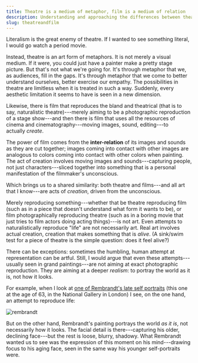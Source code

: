 ```yaml
---
title: Theatre is a medium of metaphor, film is a medium of relation
description: Understanding and approaching the differences between theatre and film.
slug: theatreandfilm
---
```


Literalism is the great enemy of theatre. If I wanted to see something literal, I would go watch a period movie.

Instead, theatre is an art form of metaphors. It is not merely a visual medium. If it were, you could just have a painter make a pretty stage picture. But that's not what we're going for. It's through metaphor that we, as audiences, fill in the gaps. It's through metaphor that we come to better understand ourselves, better exercise our empathy. The possibilities in theatre are limitless when it is treated in such a way. Suddenly, every aesthetic limitation it seems to have is seen in a new dimension.

Likewise, there is film that reproduces the bland and theatrical (that is to say, naturalistic theatre)---merely aiming to be a photographic reproduction of a stage show---and then there is film that uses all the resources of cinema and cinematography---moving images, sound, editing---to actually *create*.

The power of film comes from the **inter-relation** of its images and sounds as they are cut together; images coming into contact with other images are analogous to colors coming into contact with other colors when painting. The act of creation involves moving images and sounds---capturing people, not just characters---sliced together into something that is a personal manifestation of the filmmaker's unconscious.

Which brings us to a shared similarity: both theatre and films---and all art that I know---are acts of *creation*, driven from the unconscious.

Merely reproducing something---whether that be theatre reproducing film (such as in a piece that doesn't understand what form it wants to be), or film photographically reproducing theatre (such as in a boring movie that just tries to film actors doing acting things)---is not art. Even attempts to naturalistically reproduce "life" are not necessarily art. Real art involves actual creation, creation that makes something that is *alive*. (A sink/swim test for a piece of theatre is the simple question: does it feel alive?)

There can be exceptions: sometimes the humbling, human attempt at representation can be artful. Still, I would argue that even these attempts---usually seen in grand paintings---are not aiming at exact photographic reproduction. They are aiming at a deeper *realism*: to portray the world as it is, not how it looks.

For example, when I look at [one of Rembrandt's late self portraits](hrttps://www.nationalgallery.org.uk/paintings/rembrandt-self-portrait-at-the-age-of-63) (this one at the age of 63, in the National Gallery in London) I see, on the one hand, an attempt to reproduce life:

![rembrandt](/images/rembrandt.jpg)

But on the other hand, Rembrandt's painting portrays the world *as it is*, not necessarily how it looks. The facial detail is there---capturing his older, declining face---but the rest is loose, blurry, shadowy. What Rembrandt wanted us to see was the expression of this moment on his mind---drawing focus to his aging face, seen in the same way his younger self-portraits were.
